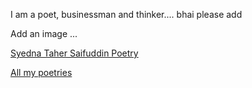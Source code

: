 I am a poet, businessman and thinker....  bhai please add

Add an image ...



[Syedna Taher Saifuddin Poetry](http://mhk3000.github.io/papa-website/sts)

[All my poetries](http://mhk3000.github.io/papa-website/poetry)


